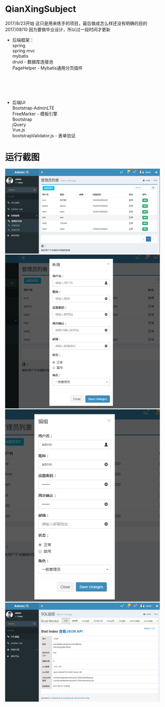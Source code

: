 # QianXingSubject
2017/8/23开始 这只是用来练手的项目，最后做成怎么样还没有明确的目的<br/>
2017/09/10 因为要做毕业设计，所以过一段时间才更新

- 后端框架：<br/>
spring<br/>
spring mvc<br/>
mybatis<br/>
druid - 数据库连接池<br/>
PageHelper - Mybatis通用分页插件
# <br/>
- 后端UI<br/>
Bootstrap-AdminLTE<br/>
FreeMarker - 模板引擎<br/>
Bootstrap<br/>
jQuery<br/>
Vue.js<br/>
bootstrapValidator.js - 表单验证<br/>

# 运行截图
![管理员列表](https://github.com/RiwenWu/QianXingSubject/blob/master/doc/userManager.png "管理员列表")<br/>
![新增管理员](https://github.com/RiwenWu/QianXingSubject/blob/master/doc/add_user.png "新增管理员")
![修改管理员](https://github.com/RiwenWu/QianXingSubject/blob/master/doc/edit_user.png "修改管理员")<br/>
![druid监控](https://github.com/RiwenWu/QianXingSubject/blob/master/doc/druidManager.png "druid监控")<br/>
